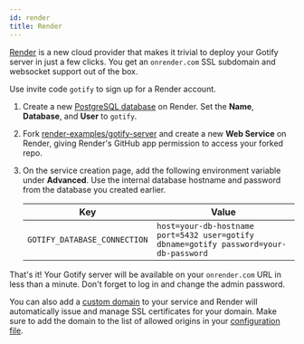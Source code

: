 ```yaml
---
id: render
title: Render
---
```


[Render](https://render.com) is a new cloud provider that makes it trivial to deploy your Gotify server in just a few clicks. You get an `onrender.com` SSL subdomain and websocket support out of the box.

Use invite code `gotify` to sign up for a Render account.

1. Create a new [PostgreSQL database](https://render.com/docs/databases) on Render. Set the **Name**, **Database**, and **User** to `gotify`.

2. Fork [render-examples/gotify-server](https://github.com/render-examples/gotify-server) and create a new **Web Service** on Render, giving Render's GitHub app permission to access your forked repo.

3. On the service creation page, add the following environment variable under **Advanced**. Use the internal database hostname and password from the database you created earlier.

   | Key                | Value           |
   | ------------------ | --------------- |
   | `GOTIFY_DATABASE_CONNECTION`  | `host=your-db-hostname port=5432 user=gotify dbname=gotify password=your-db-password` |

That's it! Your Gotify server will be available on your `onrender.com` URL in less than a minute. Don't forget to log in and change the admin password.

You can also add a [custom domain](https://render.com/docs/custom-domains) to your service and Render will automatically issue and manage SSL certificates for your domain. Make sure to add the domain to the list of allowed origins in your [configuration file](/docs/config#config-file).
